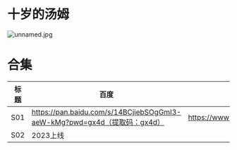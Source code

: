 # 十岁的汤姆

![unnamed.jpg](/banner/tenyearoldtom.jpg)

# 合集

| 标题 | 百度 | 阿里 | MDpan |
| --- | --- | --- | --- |
| S01 | https://pan.baidu.com/s/14BCjiebSOgGmI3-aeW-kMg?pwd=gx4d（提取码：gx4d） | https://www.aliyundrive.com/s/9erS7omia8M | https://mdpan.tk/%E5%8D%81%E5%B2%81%E7%9A%84%E6%B1%A4%E5%A7%86 |
| S02 | 2023上线 |  |  |